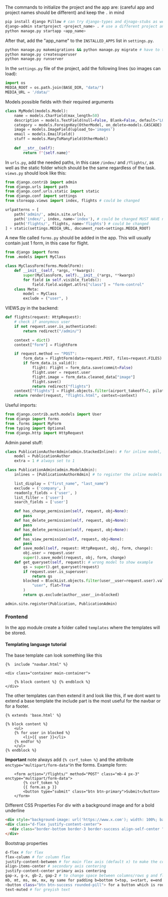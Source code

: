 The commands to initialize the project and the app are: (careful app and project names should be different) and keep the `.` in mind
```bash
pip install django Pillow # can try django-types and djnago-stubs as well for typing support
django-admin startproject <project_name> . # use a different project and app name
python manage.py startapp <app_name>
```

After that, add the "app_name" to the `INSTALLED_APPS` list in `settings.py`.

```bash
python manage.py makemigrations && python manage.py migrate # have to type these separately on PowerShell
python manage.py createsuperuser
python manage.py runserver
```

In the `settings.py` file of the project, add the following lines (so images can load):

```python
import os
MEDIA_ROOT = os.path.join(BASE_DIR, "data/")
MEDIA_URL = '/data/'
```
Models possible fields with their required arguments
```py
class MyModel(models.Model):
    name = models.CharField(max_length=50)
    description = models.TextField(null=False, Blank=False, default="LOL")
    category = models.ForeignKey(OtherModel, on_delete=models.CASCADE)
    image = models.ImageField(upload_to='images')
    email = models.EmailField()
    stuff = models.ManyToManyField(OtherModel)
    
    def __str__(self):
        return f"{self.name}"
```
In `urls.py`, add the needed paths, in this case `/index/` and `/flights/`, as well as the static folder which should be the same regardless of the task. `views.py` should look like this:

```python
from django.contrib import admin
from django.urls import path
from django.conf.urls.static import static
from django.conf import settings
from storeapp.views import index, flights # could be changed

urlpatterns = [
    path('admin/', admin.site.urls),
    path('index/', index, name='index'), # could be changed MUST HAVE name='something'
    path('flights/', flights, name='flights') # could be changed
] + static(settings.MEDIA_URL, document_root=settings.MEDIA_ROOT)
```

A new file called `forms.py` should be added in the app. This will usually contain just 1 form, in this case for flight.

```python
from django import forms
from .models import MyClass

class MyClassForm(forms.ModelForm):
    def __init__(self, *args, **kwargs):
        super(MyClassForm, self).__init__(*args, **kwargs)
        for field in self.visible_fields():
            field.field.widget.attrs["class"] = "form-control"
    class Meta:
        model = MyClass
        exclude = ("user", )
```

VIEWS.py in the backend:

```python
def flights(request: HttpRequest):
    # check if anonymous user
    if not request.user.is_authenticated:
        return redirect("/admin/")

    context = dict()
    context["form"] = FlightForm

    if request.method == "POST":
        form_data = FlightForm(data=request.POST, files=request.FILES)
        if form_data.is_valid():
            flight: Flight = form_data.save(commit=False)
            flight.user = request.user
            flight.image = form_data.cleaned_data["image"]
            flight.save()
            return redirect("flights")
    context["flights"] = Flight.objects.filter(airport_takeoff=2, pilot__name="John").all()
    return render(request, "flights.html", context=context)
```

Useful imports:

```python
from django.contrib.auth.models import User
from django import forms
from .forms import MyForm
from typing import Optional
from django.http import HttpRequest
```

Admin panel stuff:

```python
class PublicationAuthorAdmin(admin.StackedInline): # for inline model, can use TabularInline too
    model = PublicationAuthor
    extra = 1 # always set to 1

class PublicationAdmin(admin.ModelAdmin):
    inlines = [PublicationAuthorAdmin] # to register the inline models

    list_display = ("first_name", "last_name")
    exclude = ('company', )
    readonly_fields = ('user', )
    list_filter = ['user']
    search_fields = ['user']

    def has_change_permission(self, request, obj=None):
        pass
    def has_delete_permission(self, request, obj=None):
        pass
    def has_delete_permission(self, request, obj=None):
        pass
    def has_view_permission(self, request, obj=None):
        pass
    def save_model(self, request: HttpRequest, obj, form, change):
        obj.user = request.user
        super().save_model(request, obj, form, change)
    def get_queryset(self, request): # wrong model to show example
        qs = super().get_queryset(request)
        if request.user.is_superuser:
            return qs
        blocked = BlockList.objects.filter(user__user=request.user).values_list(
            "user", flat=True
        )
        return qs.exclude(author__user__in=blocked)

admin.site.register(Publication, PublicationAdmin)
```
### Frontend
In the app module create a folder called `templates` where the templates will be stored.

#### Templating language tutorial
The base template can look something like this
```jinja
{%  include "navbar.html" %}

<div class="container main-container">

    {% block content %} {% endblock %}
</div>
```
The other templates can then extend it and look like this, if we dont want to extend a base template the include part is the most useful for the navbar or for a footer.
```jinja
{% extends 'base.html' %}

{% block content %}
    <ul>
    {% for user in blocked %}
        <li>{{ user }}</li>
    {% endfor %}
    </ul>
{% endblock %}
```
<strong>Important</strong> note always add `{% csrf_token %}` and the attribute `enctype="multipart/form-data"`in the forms.
Example form:
```jinja
    <form action="/flights/" method="POST" class="mb-4 px-3" enctype="multipart/form-data">
        {% csrf_token %}
        {{ form.as_p }}
        <button type="submit" class="btn btn-primary">Submit</button>
    </form>
```

Different CSS Properties
For div with a background image and for a bold underline
```html
<div style="background-image: url('https://www.x.com'); width: 100%; background-position: center; background-size: cover; height: 500px;">
<div class="d-flex justify-content-center">
  <div class="border-bottom border-3 border-success align-self-center " style="width:8rem"></div>
</div>
```

Bootstrap properties
```bash
d-flex # for flex
flex-column # for column flex
justify-content-between # for main flex axis (default x) to make the content at the begging and at the end used for navbars
align-items-center # secondary axis centering
justify-content-center primary axis centering
gap-x, g-x, gb-2, gap-2 # to change space between columns/rows g and flex elements gap
mb, mt, ms, me, mx, my same for padding b=bottom t=top, s=start, e=end 
<button class="btn btn-success rounded-pill"> for a button which is rounded
text-muted # for greyish text
```
